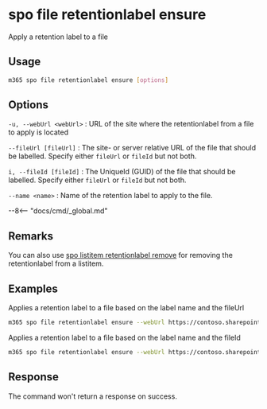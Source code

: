 # spo file retentionlabel ensure

Apply a retention label to a file

## Usage

```sh
m365 spo file retentionlabel ensure [options]
```

## Options

`-u, --webUrl <webUrl>`
: URL of the site where the retentionlabel from a file to apply is located

`--fileUrl [fileUrl]`
: The site- or server relative URL of the file that should be labelled. Specify either `fileUrl` or `fileId` but not both.

`i, --fileId [fileId]`
: The UniqueId (GUID) of the file that should be labelled. Specify either `fileUrl` or `fileId` but not both.

`--name <name>`
: Name of the retention label to apply to the file.

--8<-- "docs/cmd/_global.md"

## Remarks

You can also use [spo listitem retentionlabel remove](./../../../cmd/spo//listitem/listitem-retentionlabel-remove.md) for removing the retentionlabel from a listitem.

## Examples

Applies a retention label to a file based on the label name and the fileUrl

```sh
m365 spo file retentionlabel ensure --webUrl https://contoso.sharepoint.com/sites/project-x --fileUrl '/Shared Documents/Document.docx' --name 'Some label'
```

Applies a retention label to a file based on the label name and the fileId

```sh
m365 spo file retentionlabel ensure --webUrl https://contoso.sharepoint.com/sites/project-x --fileId '26541f96-017c-4189-a604-599e083533b8'  --name 'Some label'
```

## Response

The command won't return a response on success.
